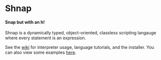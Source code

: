 # Shnap
#### Snap but with an h!    
   
   
Shnap is a dynamically typed, object-oriented, classless scripting langauge where every statement is an expression.

See the [wiki](https://github.com/ShnapLang/Shnap/wiki) for interpreter usage, language tutorials, and the installer. You can also view some examples [here](https://github.com/ShnapLang/Shnap/tree/master/shnap_src/examples).
